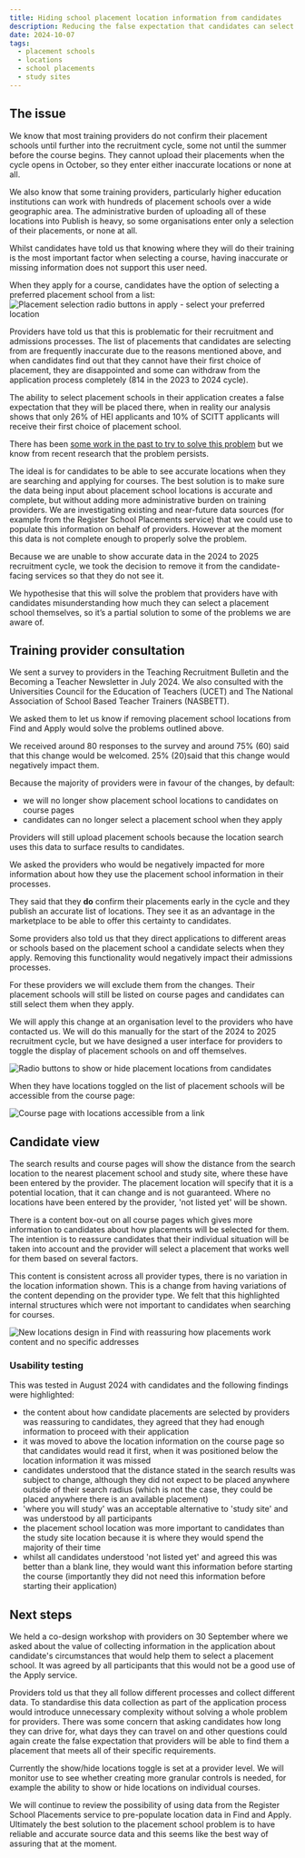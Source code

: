 ```yaml
---
title: Hiding school placement location information from candidates
description: Reducing the false expectation that candidates can select a placement location.
date: 2024-10-07
tags:
  - placement schools
  - locations
  - school placements
  - study sites
---
```


## The issue

We know that most training providers do not confirm their placement schools until further into the recruitment cycle, some not until the summer before the course begins. They cannot upload their placements when the cycle opens in October, so they enter either inaccurate locations or none at all.

We also know that some training providers, particularly higher education institutions can work with hundreds of placement schools over a wide geographic area. The administrative burden of uploading all of these locations into Publish is heavy, so some organisations enter only a selection of their placements, or none at all.

Whilst candidates have told us that knowing where they will do their training is the most important factor when selecting a course, having inaccurate or missing information does not support this user need.

When they apply for a course, candidates have the option of selecting a preferred placement school from a list:
![Placement selection radio buttons in apply - select your preferred location](apply-location-selection.png)

Providers have told us that this is problematic for their recruitment and admissions processes. The list of placements that candidates are selecting from are frequently inaccurate due to the reasons mentioned above, and when candidates find out that they cannot have their first choice of placement, they are disappointed and some can withdraw from the application process completely (814 in the 2023 to 2024 cycle).  

The ability to select placement schools in their application creates a false expectation that they will be placed there, when in reality our analysis shows that only 26% of HEI applicants and 10% of SCITT applicants will receive their first choice of placement school.

There has been [some work in the past to try to solve this problem](https://becoming-a-teacher.design-history.education.gov.uk/apply-for-teacher-training/changing-the-question-about-locations/) but we know from recent research that the problem persists.

The ideal is for candidates to be able to see accurate locations when they are searching and applying for courses. The best solution is to make sure the data being input about placement school locations is accurate and complete, but without adding more administrative burden on training providers. We are investigating existing and near-future data sources (for example from the Register School Placements service) that we could use to populate this information on behalf of providers. However at the moment this data is not complete enough to properly solve the problem.

Because we are unable to show accurate data in the 2024 to 2025 recruitment cycle, we took the decision to remove it from the candidate-facing services so that they do not see it.

We hypothesise that this will solve the problem that providers have with candidates misunderstanding how much they can select a placement school themselves, so it’s a partial solution to some of the problems we are aware of.

## Training provider consultation

We sent a survey to providers in the Teaching Recruitment Bulletin and the Becoming a Teacher Newsletter in July 2024. We also consulted with the Universities Council for the Education of Teachers (UCET) and The National Association of School Based Teacher Trainers (NASBETT).

We asked them to let us know if removing placement school locations from Find and Apply would solve the problems outlined above.

We received around 80 responses to the survey and around 75% (60) said that this change would be welcomed. 25% (20)said that this change would negatively impact them.

Because the majority of providers were in favour of the changes, by default:  

* we will no longer show placement school locations to candidates on course pages
* candidates can no longer select a placement school when they apply

Providers will still upload placement schools because the location search uses this data to surface results to candidates.  

We asked the providers who would be negatively impacted for more information about how they use the placement school information in their processes.

They said that they **do** confirm their placements early in the cycle and they publish an accurate list of locations. They see it as an advantage in the marketplace to be able to offer this certainty to candidates.

Some providers also told us that they direct applications to different areas or schools based on the placement school a candidate selects when they apply. Removing this functionality would negatively impact their admissions processes.

For these providers we will exclude them from the changes. Their placement schools will still be listed on course pages and candidates can still select them when they apply.

We will apply this change at an organisation level to the providers who have contacted us. We will do this manually for the start of the 2024 to 2025 recruitment cycle, but we have designed a user interface for providers to toggle the display of placement schools on and off themselves.

![Radio buttons to show or hide placement locations from candidates](publish-show-hide-placement-locations.png)

When they have locations toggled on the list of placement schools will be accessible from the course page:

![Course page with locations accessible from a link](placement-location-course-page-location-toggled-on.jpeg)

## Candidate view

The search results and course pages will show the distance from the search location to the nearest placement school and study site, where these have been entered by the provider.
The placement location will specify that it is a potential location, that it can change and is not guaranteed.
Where no locations have been entered by the provider, 'not listed yet' will be shown.

There is a content box-out on all course pages which gives more information to candidates about how placements will be selected for them. The intention is to reassure candidates that their individual situation will be taken into account and the provider will select a placement that works well for them based on several factors.

This content is consistent across all provider types, there is no variation in the location information shown. This is a change from having variations of the content depending on the provider type. We felt that this highlighted internal structures which were not important to candidates when searching for courses.

![New locations design in Find with reassuring how placements work content and no specific addresses](/find-teacher-training/hiding-placement-school-locations/placement-location-course-page.jpeg)

### Usability testing

This was tested in August 2024 with candidates and the following findings were highlighted:

* the content about how candidate placements are selected by providers was reassuring to candidates, they agreed that they had enough information to proceed with their application
* it was moved to above the location information on the course page so that candidates would read it first, when it was positioned below the location information it was missed
* candidates understood that the distance stated in the search results was subject to change, although they did not expect to be placed anywhere outside of their search radius (which is not the case, they could be placed anywhere there is an available placement)
* 'where you will study' was an acceptable alternative to 'study site' and was understood by all participants
* the placement school location was more important to candidates than the study site location because it is where they would spend the majority of their time
* whilst all candidates understood 'not listed yet' and agreed this was better than a blank line, they would want this information before starting the course (importantly they did not need this information before starting their application)

## Next steps

We held a co-design workshop with providers on 30 September where we asked about the value of collecting information in the application about candidate's circumstances that would help them to select a placement school. It was agreed by all participants that this would not be a good use of the Apply service.

Providers told us that they all follow different processes and collect different data. To standardise this data collection as part of the application process would introduce unnecessary complexity without solving a whole problem for providers.
There was some concern that asking candidates how long they can drive for, what days they can travel on and other questions could again create the false expectation that providers will be able to find them a placement that meets all of their specific requirements.

Currently the show/hide locations toggle is set at a provider level. We will monitor use to see whether creating more granular controls is needed, for example the ability to show or hide locations on individual courses.

We will continue to review the possibility of using data from the Register School Placements service to pre-populate location data in Find and Apply. Ultimately the best solution to the placement school problem is to have reliable and accurate source data and this seems like the best way of assuring that at the moment.
